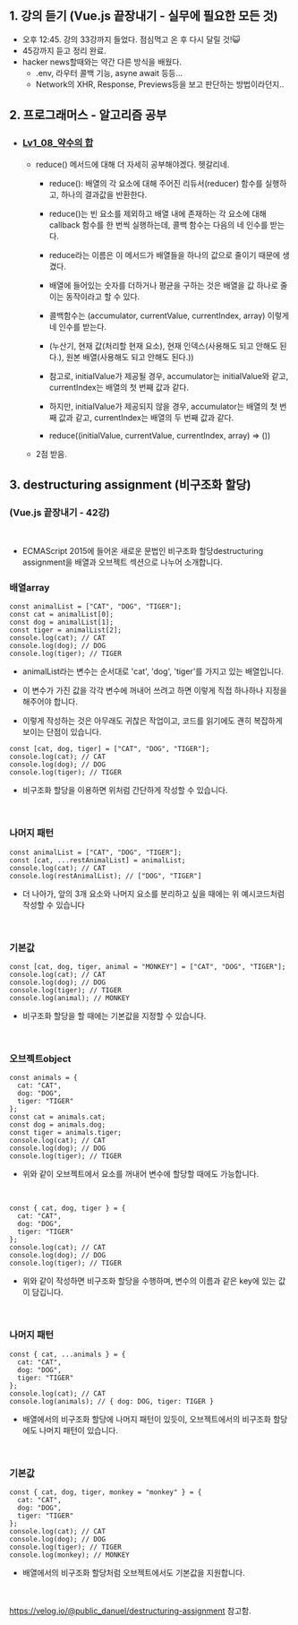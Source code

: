 <h2>1. 강의 듣기 (Vue.js 끝장내기 - 실무에 필요한 모든 것)</h2>

- 오후 12:45. 강의 33강까지 들었다. 점심먹고 온 후 다시 달릴 것!😺
- 45강까지 듣고 정리 완료.
- hacker news할때와는 약간 다른 방식을 배웠다. 
  - .env, 라우터 콜백 기능, asyne await 등등...
  - Network의 XHR, Response, Previews등을 보고 판단하는 방법이라던지..
  


<h2>2. 프로그래머스 - 알고리즘 공부</h2>


- <h3><a href="https://github.com/EunJaePark/algorithm/blob/master/Lv1_09_%EC%95%BD%EC%88%98%EC%9D%98%20%ED%95%A9.html">Lv1_08_약수의 합</a></h3>

  - reduce() 메서드에 대해 더 자세히 공부해야겠다. 헷갈리네.
  
    - reduce(): 배열의 각 요소에 대해 주어진 리듀서(reducer) 함수를 실행하고, 하나의 결과값을 반환한다.
    - reduce()는 빈 요소를 제외하고 배열 내에 존재하는 각 요소에 대해 callback 함수를 한 번씩 실행하는데, 콜백 함수는 다음의 네 인수를 받는다.   

    - reduce라는 이름은 이 메서드가 배열들을 하나의 값으로 줄이기 때문에 생겼다.
    - 배열에 들어있는 숫자를 더하거나 평균을 구하는 것은 배열을 값 하나로 줄이는 동작이라고 할 수 있다.

    - 콜백함수는 (accumulator, currentValue, currentIndex, array) 이렇게 네 인수를 받는다.
    - (누산기, 현재 값(처리할 현재 요소), 현재 인덱스(사용해도 되고 안해도 된다.), 원본 배열(사용해도 되고 안해도 된다.))

    - 참고로, initialValue가 제공될 경우, accumulator는 initialValue와 같고, currentIndex는 배열의 첫 번째 값과 같다.
    - 하지만, initialValue가 제공되지 않을 경우, accumulator는 배열의 첫 번째 값과 같고, currentIndex는 배열의 두 번째 값과 같다.
    - reduce((initialValue, currentValue, currentIndex, array) => ())

  - 2점 받음.
  
 
<h2> 3. destructuring assignment (비구조화 할당)  </h2>
<h3>(Vue.js 끝장내기 - 42강)</h3>

<br/>

- ECMAScript 2015에 들어온 새로운 문법인 비구조화 할당destructuring assignment을 배열과 오브젝트 섹션으로 나누어 소개합니다.

<h3>배열array</h3>

```
const animalList = ["CAT", "DOG", "TIGER"];
const cat = animalList[0];
const dog = animalList[1];
const tiger = animalList[2];
console.log(cat); // CAT
console.log(dog); // DOG
console.log(tiger); // TIGER
```
    
- animalList라는 변수는 순서대로 'cat', 'dog', 'tiger'를 가지고 있는 배열입니다.

- 이 변수가 가진 값을 각각 변수에 꺼내어 쓰려고 하면 이렇게 직접 하나하나 지정을 해주어야 합니다.

- 이렇게 작성하는 것은 아무래도 귀찮은 작업이고, 코드를 읽기에도 괜히 복잡하게 보이는 단점이 있습니다.

```
const [cat, dog, tiger] = ["CAT", "DOG", "TIGER"];
console.log(cat); // CAT
console.log(dog); // DOG
console.log(tiger); // TIGER
```
- 비구조화 할당을 이용하면 위처럼 간단하게 작성할 수 있습니다.

<br/>

<h3> 나머지 패턴 </h3>

```
const animalList = ["CAT", "DOG", "TIGER"];
const [cat, ...restAnimalList] = animalList;
console.log(cat); // CAT
console.log(restAnimalList); // ["DOG", "TIGER"]
```
- 더 나아가, 앞의 3개 요소와 나머지 요소를 분리하고 싶을 때에는 위 예시코드처럼 작성할 수 있습니다

<br/>

<h3> 기본값 </h3>

```
const [cat, dog, tiger, animal = "MONKEY"] = ["CAT", "DOG", "TIGER"];
console.log(cat); // CAT
console.log(dog); // DOG
console.log(tiger); // TIGER
console.log(animal); // MONKEY
```
- 비구조화 할당을 할 때에는 기본값을 지정할 수 있습니다.

<br/>

<h3> 오브젝트object </h3>

```
const animals = {
  cat: "CAT",
  dog: "DOG",
  tiger: "TIGER"
};
const cat = animals.cat;
const dog = animals.dog;
const tiger = animals.tiger;
console.log(cat); // CAT
console.log(dog); // DOG
console.log(tiger); // TIGER
```
- 위와 같이 오브젝트에서 요소를 꺼내어 변수에 할당할 때에도 가능합니다.

<br/>

```
const { cat, dog, tiger } = {
  cat: "CAT",
  dog: "DOG",
  tiger: "TIGER"
};
console.log(cat); // CAT
console.log(dog); // DOG
console.log(tiger); // TIGER
```
- 위와 같이 작성하면 비구조화 할당을 수행하며, 변수의 이름과 같은 key에 있는 값이 담깁니다.


<br/>

<h3> 나머지 패턴 </h3>

```
const { cat, ...animals } = {
  cat: "CAT",
  dog: "DOG",
  tiger: "TIGER"
};
console.log(cat); // CAT
console.log(animals); // { dog: DOG, tiger: TIGER }
```
- 배열에서의 비구조화 할당에 나머지 패턴이 있듯이, 오브젝트에서의 비구조화 할당에도 나머지 패턴이 있습니다.

<br/>

<h3> 기본값 </h3>

```
const { cat, dog, tiger, monkey = "monkey" } = {
  cat: "CAT",
  dog: "DOG",
  tiger: "TIGER"
};
console.log(cat); // CAT
console.log(dog); // DOG
console.log(tiger); // TIGER
console.log(monkey); // MONKEY
```
- 배열에서의 비구조화 할당처럼 오브젝트에서도 기본값을 지원합니다.



<br/><br/>
https://velog.io/@public_danuel/destructuring-assignment 참고함.
